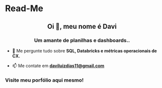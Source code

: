 # Read-Me
<h2 align="center">Oi 👋, meu nome é Davi </h1>
<h3 align="center">Um amante de planilhas e dashboards..</h3>

- 💬 Me pergunte tudo sobre **SQL, Databricks e métricas operacionais de CX.**

- 📫 Me contate em **daviluizdias11@gmail.com**

<h3 align="left">Visite meu porfólio aqui mesmo!
